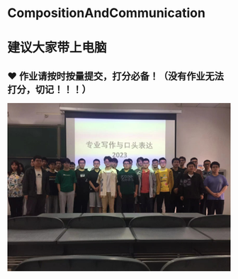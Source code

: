 # CompositionAndCommunication
# 建议大家带上电脑
## :heart: 作业请按时按量提交，打分必备！（没有作业无法打分，切记！！！）
![Class Family](https://github.com/jinqijinqi/CompositionAndCommunication/blob/main/photo/WeChat%20Image_20230421110422.jpg)
